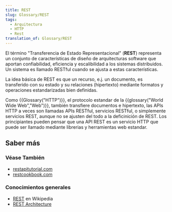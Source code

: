 ```yaml
---
title: REST
slug: Glossary/REST
tags:
  - Arquitectura
  - HTTP
  - Rest
translation_of: Glossary/REST
---
```

El término "Transferencia de Estado Representacional" (**REST**) representa un conjunto de características de diseño de arquitecturas software que aportan confiabilidad, eficiencia y escalibilidad a los sistemas distribuidos. Un sistema es llamado RESTful cuando se ajusta a estas características.

La idea básica de REST es que un recurso, e.j. un documento, es transferido con su estado y su relaciones (hipertexto) mediante formatos y operaciones estandarizadas bien definidas.

Como {{Glossary("HTTP")}}, el protocolo estandar de la {{glossary("World Wide Web","Web")}}, también transfiere documentos e hipertexto, las APIs HTTP a veces son llamadas APIs RESTful, servicios RESTful, o simplemente servicios REST, aunque no se ajusten del todo a la deficinición de REST. Los principiantes pueden pensar que una API REST es un servicio HTTP que puede ser llamado mediante librerias y herramientas web estandar.

## Saber más

### Véase También

- [restapitutorial.com](http://www.restapitutorial.com/)
- [restcookbook.com](http://restcookbook.com/)

### Conocimientos generales

- [REST](https://es.wikipedia.org/wiki/Transferencia_de_Estado_Representacional) en Wikipedia
- [REST Architecture](https://www.service-architecture.com/articles/web-services/representational_state_transfer_rest.html)
